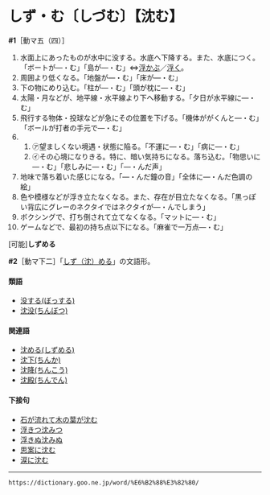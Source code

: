 # しず・む〔しづむ〕【沈む】

**\#1**［動マ五（四）］
1. 水面上にあったものが水中に没する。水底へ下降する。また、水底につく。「ボートが―・む」「島が―・む」⇔[浮かぶ](https://dictionary.goo.ne.jp/word/%E6%B5%AE%E3%81%B6/#jn-18041)／[浮く](https://dictionary.goo.ne.jp/word/%E6%B5%AE%E3%81%8F/#jn-18227)。
2. 周囲より低くなる。「地盤が―・む」「床が―・む」
3. 下の物にめり込む。「柱が―・む」「頭が枕に―・む」
4. 太陽・月などが、地平線・水平線より下へ移動する。「夕日が水平線に―・む」
5. 飛行する物体・投球などが急にその位置を下げる。「機体ががくんと―・む」「ボールが打者の手元で―・む」
6.     
    1.  ㋐望ましくない境遇・状態に陥る。「不運に―・む」「病に―・む」        
    2.  ㋑その心境になりきる。特に、暗い気持ちになる。落ち込む。「物思いに―・む」「悲しみに―・む」「―・んだ声」
7. 地味で落ち着いた感じになる。「―・んだ鐘の音」「全体に―・んだ色調の絵」
8. 色や模様などが浮き立たなくなる。また、存在が目立たなくなる。「黒っぽい背広にグレーのネクタイではネクタイが―・んでしまう」
9. ボクシングで、打ち倒されて立てなくなる。「マットに―・む」
10. ゲームなどで、最初の持ち点以下になる。「麻雀で一万点―・む」
    

\[可能\]**しずめる**

**\#2**［動マ下二］「[しず（沈）める](https://dictionary.goo.ne.jp/word/%E6%B2%88%E3%82%81%E3%82%8B/#jn-96865)」の文語形。

#### 類語

-   [没する(ぼっする)](https://dictionary.goo.ne.jp/word/%E6%B2%A1%E3%81%99%E3%82%8B/#jn-204591)
-   [沈没(ちんぼつ)](https://dictionary.goo.ne.jp/word/%E6%B2%88%E6%B2%A1/#jn-145881)

#### 関連語

-   [沈める(しずめる)](https://dictionary.goo.ne.jp/word/%E6%B2%88%E3%82%81%E3%82%8B/#jn-96865)
-   [沈下(ちんか)](https://dictionary.goo.ne.jp/word/%E6%B2%88%E4%B8%8B/#jn-145634)
-   [沈降(ちんこう)](https://dictionary.goo.ne.jp/word/%E6%B2%88%E9%99%8D/#jn-145701)
-   [沈殿(ちんでん)](https://dictionary.goo.ne.jp/word/%E6%B2%88%E6%AE%BF/#jn-145838)

#### 下接句

-   [石が流れて木の葉が沈む](https://dictionary.goo.ne.jp/word/%E7%9F%B3%E3%81%8C%E6%B5%81%E3%82%8C%E3%81%A6%E6%9C%A8%E3%81%AE%E8%91%89%E3%81%8C%E6%B2%88%E3%82%80/#jn-11038)
-   [浮きつ沈みつ](https://dictionary.goo.ne.jp/word/%E6%B5%AE%E3%81%8D%E3%81%A4%E6%B2%88%E3%81%BF%E3%81%A4/#jn-18228)
-   [浮きぬ沈みぬ](https://dictionary.goo.ne.jp/word/%E6%B5%AE%E3%81%8D%E3%81%AC%E6%B2%88%E3%81%BF%E3%81%AC/#jn-18229)
-   [思案に沈む](https://dictionary.goo.ne.jp/word/%E6%80%9D%E6%A1%88%E3%81%AB%E6%B2%88%E3%82%80/#jn-92639)
-   [涙に沈む](https://dictionary.goo.ne.jp/word/%E6%B6%99%E3%81%AB%E6%B2%88%E3%82%80/#jn-165036)

---
`https://dictionary.goo.ne.jp/word/%E6%B2%88%E3%82%80/`